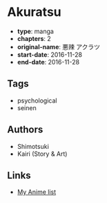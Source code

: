 # Akuratsu

-   **type**: manga
-   **chapters**: 2
-   **original-name**: 悪辣 アクラツ
-   **start-date**: 2016-11-28
-   **end-date**: 2016-11-28

## Tags

-   psychological
-   seinen

## Authors

-   Shimotsuki
-   Kairi (Story & Art)

## Links

-   [My Anime list](https://myanimelist.net/manga/112237/Akuratsu)
